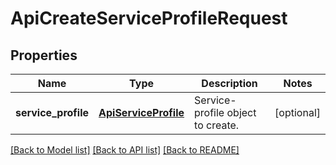 # ApiCreateServiceProfileRequest

## Properties
Name | Type | Description | Notes
------------ | ------------- | ------------- | -------------
**service_profile** | [**ApiServiceProfile**](ApiServiceProfile.md) | Service-profile object to create. | [optional] 

[[Back to Model list]](../README.md#documentation-for-models) [[Back to API list]](../README.md#documentation-for-api-endpoints) [[Back to README]](../README.md)


